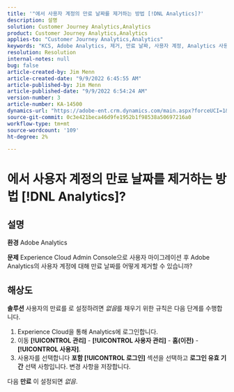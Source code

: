 ```yaml
---
title: '"에서 사용자 계정의 만료 날짜를 제거하는 방법 [!DNL Analytics]?'
description: 설명
solution: Customer Journey Analytics,Analytics
product: Customer Journey Analytics,Analytics
applies-to: "Customer Journey Analytics,Analytics"
keywords: "KCS, Adobe Analytics, 제거, 만료 날짜, 사용자 계정, Analytics 사용자 관리"
resolution: Resolution
internal-notes: null
bug: false
article-created-by: Jim Menn
article-created-date: "9/9/2022 6:45:55 AM"
article-published-by: Jim Menn
article-published-date: "9/9/2022 6:54:24 AM"
version-number: 3
article-number: KA-14500
dynamics-url: "https://adobe-ent.crm.dynamics.com/main.aspx?forceUCI=1&pagetype=entityrecord&etn=knowledgearticle&id=1876390b-0b30-ed11-9db1-0022480866ad"
source-git-commit: 0c3e421beca46d9fe1952b1f98538a50697216a0
workflow-type: tm+mt
source-wordcount: '109'
ht-degree: 2%

---
```


# 에서 사용자 계정의 만료 날짜를 제거하는 방법 [!DNL Analytics]?

## 설명


<b>환경</b>
Adobe Analytics

<b>문제</b>
Experience Cloud Admin Console으로 사용자 마이그레이션 후 Adobe Analytics의 사용자 계정에 대해 만료 날짜를 어떻게 제거할 수 있습니까?


## 해상도


<b>솔루션</b>
사용자의 만료를 로 설정하려면 *없음*&#x200B;를 채우기 위한 규칙은 다음 단계를 수행합니다.

1. Experience Cloud을 통해 Analytics에 로그인합니다.
2. 이동 <b>[!UICONTROL 관리]</b> - <b>[!UICONTROL 사용자 관리]</b> - <b>홈(이전)</b> - <b>[!UICONTROL 사용자]</b>.
3. 사용자를 선택합니다  <b>포함 [!UICONTROL 로그인]</b> 섹션을 선택하고 <b>로그인 유효 기간</b> 선택 사항입니다. 변경 사항을 저장합니다.


다음 <b>만료</b> 이 설정되면 *없음*.
